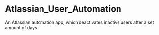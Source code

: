 # Atlassian_User_Automation
An Atlassian automation app, which deactivates inactive users after a set amount of days
